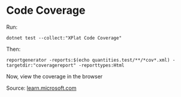 # Code Coverage

Run:

```shell
dotnet test --collect:"XPlat Code Coverage"
```

Then:

```shell
reportgenerator -reports:$(echo quantities.test/**/*cov*.xml) -targetdir:"coveragereport" -reporttypes:Html
```

Now, view the coverage in the browser

Source: [learn.microsoft.com](https://learn.microsoft.com/en-us/dotnet/core/testing/unit-testing-code-coverage?tabs=linux)
